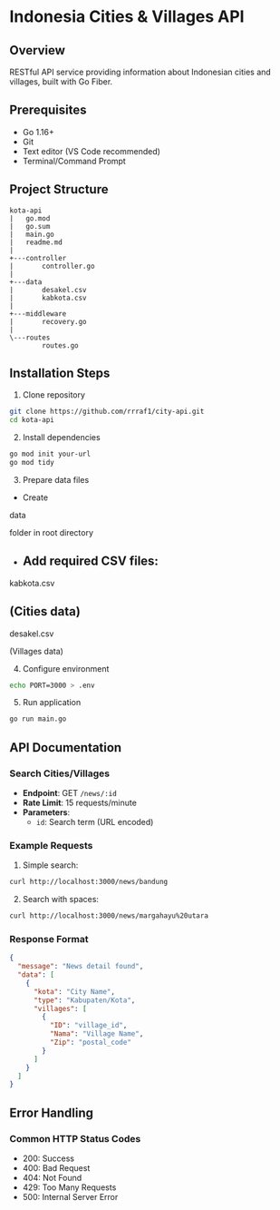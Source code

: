 # Indonesia Cities & Villages API

## Overview
RESTful API service providing information about Indonesian cities and villages, built with Go Fiber.

## Prerequisites
- Go 1.16+
- Git
- Text editor (VS Code recommended)
- Terminal/Command Prompt

## Project Structure
```
kota-api
|   go.mod
|   go.sum
|   main.go
|   readme.md
|
+---controller
|       controller.go
|
+---data
|       desakel.csv
|       kabkota.csv
|
+---middleware
|       recovery.go
|
\---routes
        routes.go
```

## Installation Steps

1. Clone repository
```bash
git clone https://github.com/rrraf1/city-api.git
cd kota-api
```

2. Install dependencies
```bash
go mod init your-url
go mod tidy
```

3. Prepare data files
- Create 

data

 folder in root directory
- Add required CSV files:
  - 

kabkota.csv

 (Cities data)
  - 

desakel.csv

 (Villages data)

4. Configure environment
```bash
echo PORT=3000 > .env
```

5. Run application
```bash
go run main.go
```


## API Documentation

### Search Cities/Villages
- **Endpoint**: GET `/news/:id`
- **Rate Limit**: 15 requests/minute
- **Parameters**: 
  - `id`: Search term (URL encoded)

### Example Requests

1. Simple search:
```bash
curl http://localhost:3000/news/bandung
```

2. Search with spaces:
```bash
curl http://localhost:3000/news/margahayu%20utara
```

### Response Format
```json
{
  "message": "News detail found",
  "data": [
    {
      "kota": "City Name",
      "type": "Kabupaten/Kota",
      "villages": [
        {
          "ID": "village_id",
          "Nama": "Village Name",
          "Zip": "postal_code"
        }
      ]
    }
  ]
}
```

## Error Handling

### Common HTTP Status Codes
- 200: Success
- 400: Bad Request
- 404: Not Found
- 429: Too Many Requests
- 500: Internal Server Error